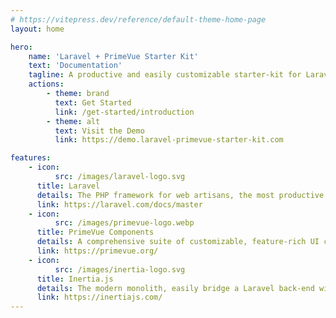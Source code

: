 ```yaml
---
# https://vitepress.dev/reference/default-theme-home-page
layout: home

hero:
    name: 'Laravel + PrimeVue Starter Kit'
    text: 'Documentation'
    tagline: A productive and easily customizable starter-kit for Laravel & Vue.js
    actions:
        - theme: brand
          text: Get Started
          link: /get-started/introduction
        - theme: alt
          text: Visit the Demo
          link: https://demo.laravel-primevue-starter-kit.com

features:
    - icon:
          src: /images/laravel-logo.svg
      title: Laravel
      details: The PHP framework for web artisans, the most productive way to ship web apps
      link: https://laravel.com/docs/master
    - icon:
          src: /images/primevue-logo.webp
      title: PrimeVue Components
      details: A comprehensive suite of customizable, feature-rich UI components for Vue.js
      link: https://primevue.org/
    - icon:
          src: /images/inertia-logo.svg
      title: Inertia.js
      details: The modern monolith, easily bridge a Laravel back-end with a Vue.js front-end
      link: https://inertiajs.com/
---
```

